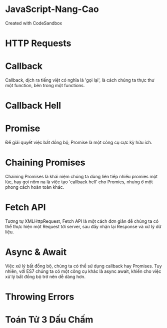 # JavaScript-Nang-Cao
Created with CodeSandbox

# HTTP Requests

# Callback
 Callback, dịch ra tiếng việt có nghĩa là 'gọi lại', là cách chúng ta thực thư một function, bên trong một functions.
 
# Callback Hell

# Promise 
 Để giải quyết việc bất đồng bộ, Promise là một công cụ cực kỳ hữu ích.

# Chaining Promises
 Chaining Promises là khái niệm chúng ta dùng liên tiếp nhiều promies một lúc, hay gọi nôm na là việc tạo 'callback hell' cho Promies, nhưng ở một phong cách hoàn toàn khác.
 
 # Fetch API
 Tương tự XMLHttpRequest, Fetch API là một cách đơn giản  để chúng ta có thể thực hiện một Request tới server, sau đấy nhận lại Response và xử lý dữ liệu.
 
 # Async & Await
 Việc xử lý bất đồng bộ, chúng ta có thể sử dụng callback hay Promises. Tuy nhiên, với ES7 chúng ta có một công cụ khác là async await, khiến cho việc xử lý bất đồng bộ trở nên dễ dàng hơn.
 
 # Throwing Errors
 
 # Toán Tử 3 Dấu Chấm
 